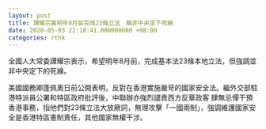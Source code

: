 ```yaml
---
layout: post
title: 譚耀宗冀明年8月前完成23條立法　稱非中央定下死線
date: 2020-05-03 22:18:41.000000000 +08:00
categories: rthk
---
```


全國人大常委譚耀宗表示，希望明年8月前，完成基本法23條本地立法，但強調並非中央定下的死線。

美國國務卿蓬佩奧日前公開表明，反對在香港實施嚴苛的國家安全法。繼外交部駐港特派員公署和特區政府批評後，中聯辦亦強烈譴責西方反華政客  肆無忌憚干預香港事務，指他們對23條立法大放厥詞，無理攻擊「一國兩制」，強調維護國家安全是香港特區憲制責任，其他國家無權干涉。
